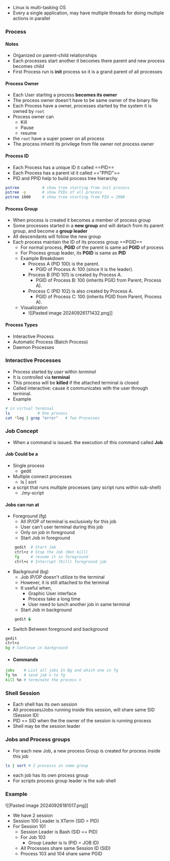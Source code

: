 - Linux is multi-tasking OS
- Every a single application, may have multiple threads for doing multiple actions in parallel
### Process 
#### Notes 
* Organized on parent-child relationships 
* Each processes start another it becomes there parent and new process becomes child 
* First Process run is **init** process so it is a grand parent of all processes 
#### Process Owner 
- Each User starting a process **becomes its owner**
- The process owner doesn't have to be same owner of the binary file 
- Each Process have a owner, processes started by the system it is owned by `root`
- Process owner can 
	- Kill
	- Pause 
	- resume 
- the `root` have a super power on all process
- The process inherit its privilege from file owner not process owner 
#### Process ID
- Each Process has a unique ID it called ==PID==
- Each Process has a parent id it called =="PPID"==
- PID and PPID help to build process tree hierarchy 
```bash
pstree          # show tree starting from init process 
pstree -p       # show PIDs of all process
pstree 1000     # show tree starting from PID = 1000
```
#### Process Group 
- When process is created it becomes a member of process group 
- Some processes started in a **new group** and will detach from its parent group, and become a **group leader**
- All descendants will follow the new group 
- Each process maintain the ID of its process group ==PGID==
	- For normal process, **PGID** of the parent is same ad **PGID** of process 
	- For Process group leader, its **PGID** is same as **PID**
	- Example Breakdown
		- Process A (PID 100) is the parent.
			- PGID of Process A: 100 (since it is the leader).
		- Process B (PID 101) is created by Process A.
			- PGID of Process B: 100 (inherits PGID from Parent, Process A).
		- Process C (PID 102) is also created by Process A.
			- PGID of Process C: 100 (inherits PGID from Parent, Process A).
	- Visualization
		- ![[Pasted image 20240926171432.png]]
#### Process Types 
* Interactive Process 
* Automatic Process (Batch Process)
* Daemon Processes 
### Interactive Processes 
- Process started by *user* within *terminal*
- It is controlled via **terminal**
- This process will be **killed** if the attached terminal is closed 
- Called interactive: cause it communicates with the user through terminal.
- Example 
```bash
# in virtual terminal 
ls            # One process 
cat *log | grep "error"   # Two Processes 
```
### Job Concept
- When a command is issued. the execution of this command called **Job**
#### Job Could be a 
- Single process 
	- gedit
- Multiple connect processes 
	- ls | sort 
- a script that runs multiple processes (any script runs within sub-shell)
	- ./my-script 
#### Jobs can run at 
- Foreground (fg)
	- All IP/OP of terminal is exclusively for this job
	- User can't user terminal during this job 
	- Only on job in foreground 
	- Start Job in foreground 
```bash 
	gedit  # Start Job 
	ctrl+z # Stop the Job (Not kill)
	fg     # resume it in foreground 
	ctrl+c # Interrupt (Kill) foreground job
```
- Background (bg)
	- Job IP/OP doesn't utilize to the terminal 
	- However, it is still attached to the terminal 
	- It useful when, 
		- Graphic User interface 
		- Process take a long time 
		- User need to lunch another job in same terminal 
	- Start Job in background 
```bash 
	gedit & 
```
- Switch Between foreground and background
```bash 
gedit 
ctrl+z
bg # Continue in background 
```
- #### Commands 
```bash 
jobs    # List all jobs In Bg and which one in fg 
fg %n   # send job n to fg 
kill %n # terminate the process n 
```
### Shell Session 
- Each shell has its own session 
- All processes/Jobs running inside this session, will share same SID (Session ID) 
- PID == SID when the the owner of the session is running process 
- Shell may be the session leader 
### Jobs and Process groups 
- For each new Job, a new process Group is created for process inside this job 
```bash 
ls | sort # 2 processs in same group 
```
- each job has its own process group 
- For scripts process group leader is the sub-shell 
### Example 
![[Pasted image 20240926181017.png]]
- We have 2 session 
- Session 100 Leader is XTerm (SID = PID)
- For Session 101 
	- Session Leader is Bash (SID == PID)
	- For Job 103
		- Group Leader is ls (PID = JOB ID)
	- All Processes share same Session ID (SID)
	- Process 103 and 104 share same PGID